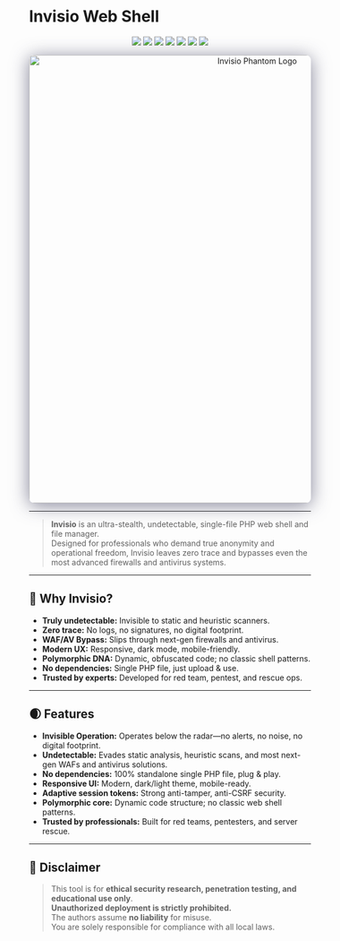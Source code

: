 # Invisio Web Shell

<p align="center">
  <img src="https://img.shields.io/badge/PHP-7.4%2B-blue.svg">
  <img src="https://img.shields.io/badge/Stealth-Ultra-black">
  <img src="https://img.shields.io/badge/WAF%20Bypass-Yes-brightgreen">
  <img src="https://img.shields.io/badge/Obfuscated-100%25-red">
  <img src="https://img.shields.io/badge/Responsive-Yes-49d0f5">
  <img src="https://img.shields.io/badge/Size-<30KB-orange">
  <img src="https://img.shields.io/badge/License-MIT-lightgrey">
</p>

<p align="center">
  <img src="https://privdayz.com/wp-content/uploads/invisio-web-shell-backdoor.jpg" alt="Invisio Phantom Logo" width="800" style="border-radius:9px;box-shadow:0 4px 32px #35355699;">
</p>

---

> **Invisio** is an ultra-stealth, undetectable, single-file PHP web shell and file manager.  
> Designed for professionals who demand true anonymity and operational freedom, Invisio leaves zero trace and bypasses even the most advanced firewalls and antivirus systems.

---

## 🚩 Why Invisio?

- **Truly undetectable:** Invisible to static and heuristic scanners.
- **Zero trace:** No logs, no signatures, no digital footprint.
- **WAF/AV Bypass:** Slips through next-gen firewalls and antivirus.
- **Modern UX:** Responsive, dark mode, mobile-friendly.
- **Polymorphic DNA:** Dynamic, obfuscated code; no classic shell patterns.
- **No dependencies:** Single PHP file, just upload & use.
- **Trusted by experts:** Developed for red team, pentest, and rescue ops.

---

## 🌒 Features

- **Invisible Operation:** Operates below the radar—no alerts, no noise, no digital footprint.
- **Undetectable:** Evades static analysis, heuristic scans, and most next-gen WAFs and antivirus solutions.
- **No dependencies:** 100% standalone single PHP file, plug & play.
- **Responsive UI:** Modern, dark/light theme, mobile-ready.
- **Adaptive session tokens:** Strong anti-tamper, anti-CSRF security.
- **Polymorphic core:** Dynamic code structure; no classic web shell patterns.
- **Trusted by professionals:** Built for red teams, pentesters, and server rescue.

---

## 📜 Disclaimer

> This tool is for **ethical security research, penetration testing, and educational use only**.  
> **Unauthorized deployment is strictly prohibited.**  
> The authors assume **no liability** for misuse.  
> You are solely responsible for compliance with all local laws.

